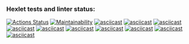 ### Hexlet tests and linter status:
[![Actions Status](https://github.com/popalopa20/frontend-project-44/workflows/hexlet-check/badge.svg)](https://github.com/popalopa20/frontend-project-44/actions)
[![Maintainability](https://api.codeclimate.com/v1/badges/f17af1cd0de3c5362c5d/maintainability)](https://codeclimate.com/github/popalopa20/frontend-project-44/maintainability)
[![asciicast](https://asciinema.org/a/8lETb59dHTozg8Rpuhfpfcl4b.svg)](https://asciinema.org/a/8lETb59dHTozg8Rpuhfpfcl4b)
[![asciicast](https://asciinema.org/a/U2dsyru15kh58wLZemRYcboP2.svg)](https://asciinema.org/a/U2dsyru15kh58wLZemRYcboP2)
[![asciicast](https://asciinema.org/a/f7lQjaqiLyRg7xSMZrrHqgTKx.svg)](https://asciinema.org/a/f7lQjaqiLyRg7xSMZrrHqgTKx)
[![asciicast](https://asciinema.org/a/NKPsWvqOmxvEoFGe59QZ2fYQQ.svg)](https://asciinema.org/a/NKPsWvqOmxvEoFGe59QZ2fYQQ)
[![asciicast](https://asciinema.org/a/0daBk2BuVVDHp4G4c01DiUGXk.svg)](https://asciinema.org/a/0daBk2BuVVDHp4G4c01DiUGXk)
[![asciicast](https://asciinema.org/a/Mt70AYgWpOUGuvyvxwJkrmZnF.svg)](https://asciinema.org/a/Mt70AYgWpOUGuvyvxwJkrmZnF)
[![asciicast](https://asciinema.org/a/CtyqJxhVcGl53jaSCOSQwUppx.svg)](https://asciinema.org/a/CtyqJxhVcGl53jaSCOSQwUppx)
[![asciicast](https://asciinema.org/a/SF1qBfQ67q7Zh4n1vazkl2DzW.svg)](https://asciinema.org/a/SF1qBfQ67q7Zh4n1vazkl2DzW)
[![asciicast](https://asciinema.org/a/bCGbSMmKwPreAw8HSqXA66P0c.svg)](https://asciinema.org/a/bCGbSMmKwPreAw8HSqXA66P0c)
[![asciicast](https://asciinema.org/a/7jN1qpkISJFz38Diyy1wXYlG1.svg)](https://asciinema.org/a/7jN1qpkISJFz38Diyy1wXYlG1)